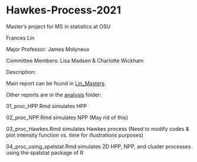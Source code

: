 # Hawkes-Process-2021

Master’s project for MS in statistics at OSU



Frances Lin

Major Professor: James Molyneux

Committee Members: Lisa Madsen & Charlotte Wickham

Description:

Main report can be found in [Lin_Masters](https://github.com/franceslinyc/Hawkes-Process-2021/blob/main/analysis/Lin_Masters.pdf). 

Other reports are in the [analysis](https://github.com/franceslinyc/Hawkes-Process-2021/tree/main/analysis) folder:  

01_proc_HPP.Rmd simulates HPP

02_proc_NPP.Rmd simulates NPP (May rid of this)

03_proc_Hawkes.Rmd simulates Hawkes process (Need to modify codes & plot intensity function vs. time for illustrations purposes)

04_proc_using_spatstat.Rmd simulates 2D HPP, NPP, and cluster processes using the spatstat package of R

